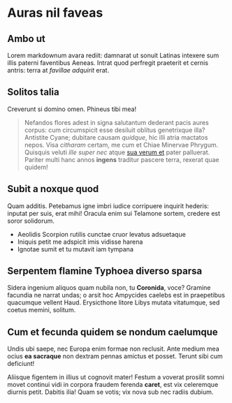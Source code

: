 # Auras nil faveas

## Ambo ut

Lorem markdownum avara rediit: damnarat ut sonuit Latinas intexere sum illis
paterni faventibus Aeneas. Intrat quod perfregit praeterit et cernis antris:
terra at *favillae adquirit* erat.

## Solitos talia

Creverunt si domino omen. Phineus tibi mea!

> Nefandos flores adest in signa salutantum dederant pacis aures corpus: cum
> circumspicit esse desiluit oblitus genetrixque illa? Antistite Cyane; dubitare
> causam *quidque*, hic illi atria mactatos nepos. Visa *citharam* certam, me
> cum et Chiae Minervae Phrygum. Quisquis veluti *ille super nec* atque [sua
> verum et](http://limbus.org/umquammeminitque.aspx) pater palluerat. Pariter
> multi hanc annos **ingens** traditur pascere terra, rexerat quae quidem!

## Subit a noxque quod

Quam additis. Petebamus igne imbri iudice corripuere inquirit hederis: inputat
per suis, erat mihi! Oracula enim sui Telamone sortem, credere est soror
solidorum.

- Aeolidis Scorpion rutilis cunctae cruor levatus adsuetaque
- Iniquis petit me adspicit imis vidisse harena
- Ignotae sumit et tu mutavit iam tympana

## Serpentem flamine Typhoea diverso sparsa

Sidera ingenium aliquos quam nubila non, tu **Coronida**, voce? Gramine facundia
ne narrat undas; o arsit hoc Ampycides caelebs est in praepetibus quacumque
vellent Haud. Erysicthone litore Libys mutata vitatumque, sed coetus memini,
solitum.

## Cum et fecunda quidem se nondum caelumque

Undis ubi saepe, nec Europa enim formae non reclusit. Ante medium mea ocius **ea
sacraque** non dextram pennas amictus et posset. Terunt sibi cum deficiunt!

Aliisque figentem in illius ut cognovit mater! Festum a voverat prosilit somni
movet continui vidi in corpora fraudem ferenda **caret**, est vix celeremque
diurnis petit. Dabitis ilia! Quam se votis; vix nova sub nec radiis dubium.
